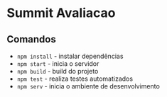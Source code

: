 # Summit Avaliacao

## Comandos
- ```npm install``` - instalar dependências
- ```npm start``` - inicia o servidor
- ```npm build``` - build do projeto
- ```npm test``` - realiza testes automatizados
- ```npm serv``` - inicia o ambiente de desenvolvimento


